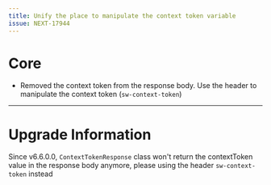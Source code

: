```yaml
---
title: Unify the place to manipulate the context token variable
issue: NEXT-17944
---
```

# Core
* Removed the context token from the response body. Use the header to manipulate the context token (`sw-context-token`)
___
# Upgrade Information
Since v6.6.0.0, `ContextTokenResponse` class won't return the contextToken value in the response body anymore, please using the header `sw-context-token` instead
